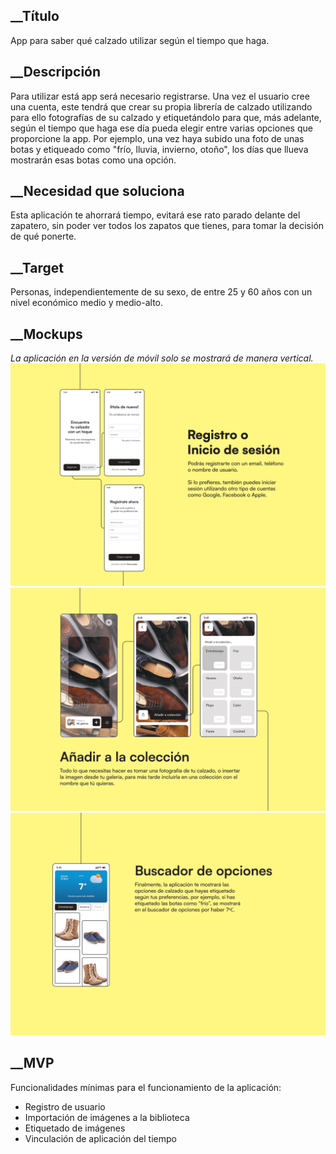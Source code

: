 ## __Título
App para saber qué calzado utilizar según el tiempo que haga.

## __Descripción
Para utilizar está app será necesario registrarse. Una vez el usuario cree una cuenta, este tendrá que crear su propia librería de calzado utilizando para ello fotografías de su calzado y etiquetándolo para que, más adelante, según el tiempo que haga ese día pueda elegir entre varias opciones que proporcione la app. Por ejemplo, una vez haya subido una foto de unas botas y etiqueado como "frío, lluvia, invierno, otoño", los días que llueva mostrarán esas botas como una opción.

## __Necesidad que soluciona
Esta aplicación te ahorrará tiempo, evitará ese rato parado delante del zapatero, sin poder ver todos los zapatos que tienes, para tomar la decisión de qué ponerte.

## __Target
Personas, independientemente de su sexo, de entre 25 y 60 años con un nivel económico medio y medio-alto.

## __Mockups
*La aplicación en la versión de móvil solo se mostrará de manera vertical.*
![MobileFirst](./img/MobileFirst_1.jpg)
![MobileFirst](./img/MobileFirst_2.jpg)
![MobileFirst](./img/MobileFirst_3.jpg)

## __MVP
Funcionalidades mínimas para el funcionamiento de la aplicación:
  - Registro de usuario
  - Importación de imágenes a la biblioteca
  - Etiquetado de imágenes
  - Vinculación de aplicación del tiempo